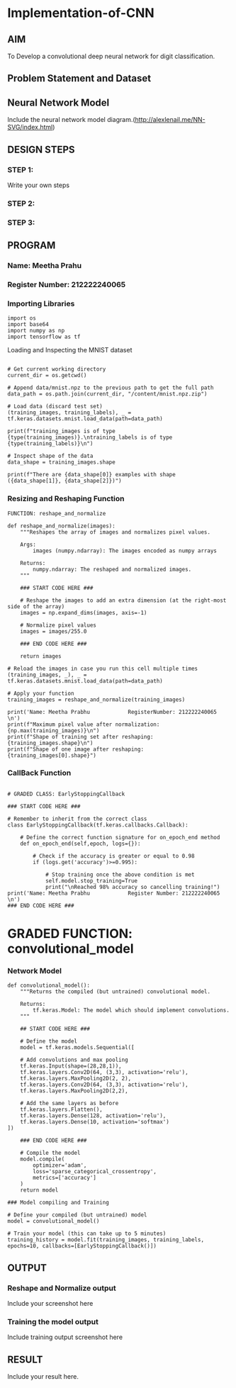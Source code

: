 # Implementation-of-CNN

## AIM

To Develop a convolutional deep neural network for digit classification.

## Problem Statement and Dataset

## Neural Network Model

Include the neural network model diagram.(http://alexlenail.me/NN-SVG/index.html)

## DESIGN STEPS

### STEP 1:
Write your own steps

### STEP 2:

### STEP 3:


## PROGRAM

### Name: Meetha Prahu
### Register Number: 212222240065

### Importing Libraries
```
import os
import base64
import numpy as np
import tensorflow as tf
```
Loading and Inspecting the MNIST dataset
```

# Get current working directory
current_dir = os.getcwd()

# Append data/mnist.npz to the previous path to get the full path
data_path = os.path.join(current_dir, "/content/mnist.npz.zip")

# Load data (discard test set)
(training_images, training_labels), _ = tf.keras.datasets.mnist.load_data(path=data_path)

print(f"training_images is of type {type(training_images)}.\ntraining_labels is of type {type(training_labels)}\n")

# Inspect shape of the data
data_shape = training_images.shape

print(f"There are {data_shape[0]} examples with shape ({data_shape[1]}, {data_shape[2]})")
```

### Resizing and Reshaping Function
```
FUNCTION: reshape_and_normalize

def reshape_and_normalize(images):
    """Reshapes the array of images and normalizes pixel values.

    Args:
        images (numpy.ndarray): The images encoded as numpy arrays

    Returns:
        numpy.ndarray: The reshaped and normalized images.
    """

    ### START CODE HERE ###

    # Reshape the images to add an extra dimension (at the right-most side of the array)
    images = np.expand_dims(images, axis=-1)

    # Normalize pixel values
    images = images/255.0

    ### END CODE HERE ###

    return images
```
```
# Reload the images in case you run this cell multiple times
(training_images, _), _ = tf.keras.datasets.mnist.load_data(path=data_path)

# Apply your function
training_images = reshape_and_normalize(training_images)

print('Name: Meetha Prabhu            RegisterNumber: 212222240065         \n')
print(f"Maximum pixel value after normalization: {np.max(training_images)}\n")
print(f"Shape of training set after reshaping: {training_images.shape}\n")
print(f"Shape of one image after reshaping: {training_images[0].shape}")
```
### CallBack Function
```

# GRADED CLASS: EarlyStoppingCallback

### START CODE HERE ###

# Remember to inherit from the correct class
class EarlyStoppingCallback(tf.keras.callbacks.Callback):

    # Define the correct function signature for on_epoch_end method
    def on_epoch_end(self,epoch, logs={}):

        # Check if the accuracy is greater or equal to 0.98
        if (logs.get('accuracy')>=0.995):

            # Stop training once the above condition is met
            self.model.stop_training=True
            print("\nReached 98% accuracy so cancelling training!")
print('Name: Meetha Prabhu            Register Number: 212222240065         \n')
### END CODE HERE ###
```
# GRADED FUNCTION: convolutional_model

### Network Model
```
def convolutional_model():
    """Returns the compiled (but untrained) convolutional model.

    Returns:
        tf.keras.Model: The model which should implement convolutions.
    """

    ## START CODE HERE ###

    # Define the model
    model = tf.keras.models.Sequential([

    # Add convolutions and max pooling
    tf.keras.Input(shape=(28,28,1)),
    tf.keras.layers.Conv2D(64, (3,3), activation='relu'),
    tf.keras.layers.MaxPooling2D(2, 2),
    tf.keras.layers.Conv2D(64, (3,3), activation='relu'),
    tf.keras.layers.MaxPooling2D(2,2),

    # Add the same layers as before
    tf.keras.layers.Flatten(),
    tf.keras.layers.Dense(128, activation='relu'),
    tf.keras.layers.Dense(10, activation='softmax')
])

    ### END CODE HERE ###

    # Compile the model
    model.compile(
		optimizer='adam',
		loss='sparse_categorical_crossentropy',
		metrics=['accuracy']
	)
    return model
```
```
### Model compiling and Training

# Define your compiled (but untrained) model
model = convolutional_model()

# Train your model (this can take up to 5 minutes)
training_history = model.fit(training_images, training_labels, epochs=10, callbacks=[EarlyStoppingCallback()])
```
## OUTPUT

### Reshape and Normalize output

Include your screenshot here

### Training the model output

Include training output screenshot here



## RESULT
Include your result here.
